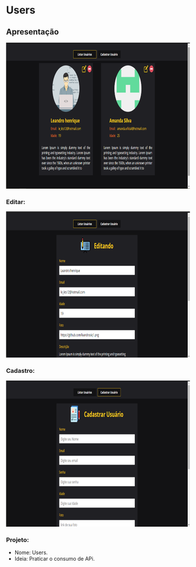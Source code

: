 # Users
## Apresentação

<p align="center">
  <img width="800px" height="400px" src="./public/assets/img-readme.png" alt="Imagem projeto"/>
</p>

### Editar:
<p align="center">
  <img width="800px" height="400px" src="./public/assets/edit-readme.png" alt="Imagem projeto"/>
</p>

### Cadastro:
<p align="center">
  <img width="800px" height="400px" src="./public/assets/register-readme.png" alt="Imagem projeto"/>
</p>

### Projeto:

- Nome: Users.
- Ideia: Praticar o consumo de APi.